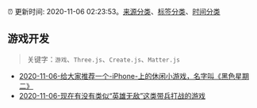 :alarm_clock: 更新时间: 2020-11-06 02:23:53。[来源分类](../README.md)、[标签分类](../TAGS.md)、[时间分类](../TIMELINE.md)

## 游戏开发


> 关键字：`游戏`、`Three.js`、`Create.js`、`Matter.js`



- [2020-11-06-给大家推荐一个-iPhone-上的休闲小游戏，名字叫《黑色星期二》](https://www.v2ex.com/t/722274) 
- [2020-11-06-现在有没有类似“英雄无敌”这类带兵打战的游戏](https://www.v2ex.com/t/722267) 